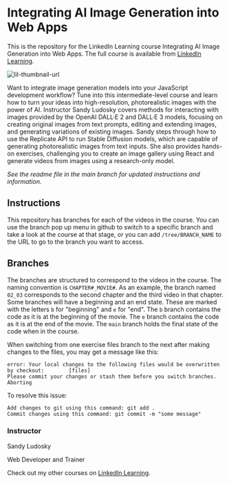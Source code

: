 # Integrating AI Image Generation into Web Apps
This is the repository for the LinkedIn Learning course Integrating AI Image Generation into Web Apps. The full course is available from [LinkedIn Learning][lil-course-url].

![lil-thumbnail-url]

Want to integrate image generation models into your JavaScript development workflow? Tune into this intermediate-level course and learn how to turn your ideas into high-resolution, photorealistic images with the power of AI. Instructor Sandy Ludosky covers methods for interacting with images provided by the OpenAI DALL·E 2 and DALL·E 3 models, focusing on creating original images from text prompts, editing and extending images, and generating variations of existing images. Sandy steps through how to use the Replicate API to run Stable Diffusion models, which are capable of generating photorealistic images from text inputs. She also provides hands-on exercises, challenging you to create an image gallery using React and generate videos from images using a research-only model.

_See the readme file in the main branch for updated instructions and information._
## Instructions
This repository has branches for each of the videos in the course. You can use the branch pop up menu in github to switch to a specific branch and take a look at the course at that stage, or you can add `/tree/BRANCH_NAME` to the URL to go to the branch you want to access.

## Branches
The branches are structured to correspond to the videos in the course. The naming convention is `CHAPTER#_MOVIE#`. As an example, the branch named `02_03` corresponds to the second chapter and the third video in that chapter. 
Some branches will have a beginning and an end state. These are marked with the letters `b` for "beginning" and `e` for "end". The `b` branch contains the code as it is at the beginning of the movie. The `e` branch contains the code as it is at the end of the movie. The `main` branch holds the final state of the code when in the course.

When switching from one exercise files branch to the next after making changes to the files, you may get a message like this:

    error: Your local changes to the following files would be overwritten by checkout:        [files]
    Please commit your changes or stash them before you switch branches.
    Aborting

To resolve this issue:
	
    Add changes to git using this command: git add .
	Commit changes using this command: git commit -m "some message"

### Instructor

Sandy Ludosky

Web Developer and Trainer     

Check out my other courses on [LinkedIn Learning](https://www.linkedin.com/learning/instructors/sandy-ludosky?u=104).

[0]: # (Replace these placeholder URLs with actual course URLs)

[lil-course-url]: https://www.linkedin.com/learning/integrating-ai-image-generation-into-web-apps
[lil-thumbnail-url]: https://media.licdn.com/dms/image/D560DAQF_lYb3JHB8cw/learning-public-crop_675_1200/0/1718655679895?e=2147483647&v=beta&t=iubrk-ocqpTYanUQOudDlRV_jYiagVnSKwYms-01X48

